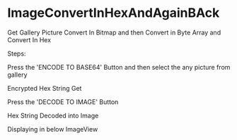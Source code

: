 # ImageConvertInHexAndAgainBAck


Get Gallery Picture Convert In Bitmap and then Convert in Byte Array and Convert In Hex  


Steps:

Press the 'ENCODE TO BASE64' Button and then select the any picture from gallery 


Encrypted Hex String Get


Press the 'DECODE TO IMAGE' Button 


Hex String Decoded into Image 


Displaying in below ImageView

